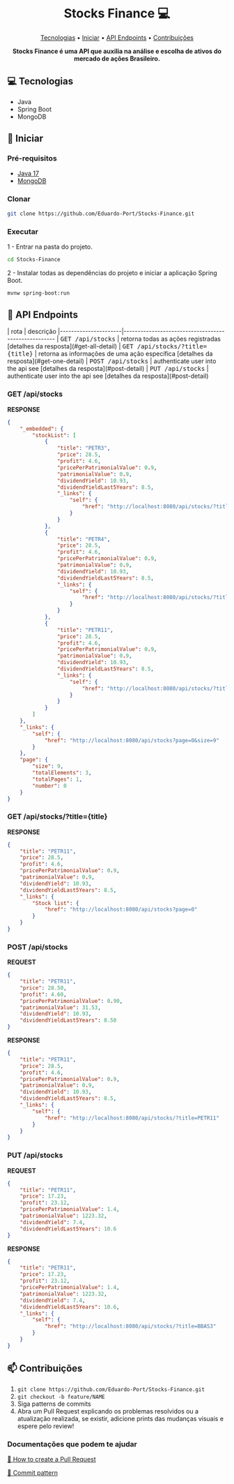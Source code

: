 <h1 align="center" style="font-weight: bold;">Stocks Finance 💻</h1>

<p align="center">
 <a href="#tech">Tecnologias</a> • 
 <a href="#started">Iniciar</a> • 
 <a href="#routes">API Endpoints</a> •
 <a href="#contribute">Contribuições</a>
</p>

<p align="center">
    <b>Stocks Finance é uma API que auxilia na análise e escolha de ativos do mercado de ações Brasileiro.</b>
</p>

<h2 id="technologies">💻 Tecnologias</h2>

- Java
- Spring Boot
- MongoDB

<h2 id="started">🚀 Iniciar</h2>

<h3>Pré-requisitos</h3>

- [Java 17](https://www.oracle.com/java/technologies/javase/jdk17-archive-downloads.html)
- [MongoDB](https://www.mongodb.com/try/download/community)

<h3>Clonar</h3>

```bash
git clone https://github.com/Eduardo-Port/Stocks-Finance.git
```

<h3>Executar</h3>

1 - Entrar na pasta do projeto.

```bash
cd Stocks-Finance
```

2 - Instalar todas as dependências do projeto e iniciar a aplicação Spring Boot. 
```bash
mvnw spring-boot:run
```

<h2 id="routes">📍 API Endpoints</h2>
​
| rota               | descrição                                     
|----------------------|-----------------------------------------------------
| <kbd>GET /api/stocks</kbd>     | retorna todas as ações registradas [detalhes da resposta](#get-all-detail)
| <kbd>GET /api/stocks/?title={title}</kbd>     | retorna as informações de uma ação específica [detalhes da resposta](#get-one-detail)
| <kbd>POST /api/stocks</kbd>     | authenticate user into the api see [detalhes da resposta](#post-detail)
| <kbd>PUT /api/stocks</kbd>     | authenticate user into the api see [detalhes da resposta](#post-detail)

<h3 id="get-all-detail">GET /api/stocks</h3>

**RESPONSE**
```json
{
	"_embedded": {
		"stockList": [
			{
				"title": "PETR3",
				"price": 28.5,
				"profit": 4.6,
				"pricePerPatrimonialValue": 0.9,
				"patrimonialValue": 0.9,
				"dividendYield": 10.93,
				"dividendYieldLast5Years": 8.5,
				"_links": {
					"self": {
						"href": "http://localhost:8080/api/stocks/?title=PETR3"
					}
				}
			},
			{
				"title": "PETR4",
				"price": 28.5,
				"profit": 4.6,
				"pricePerPatrimonialValue": 0.9,
				"patrimonialValue": 0.9,
				"dividendYield": 10.93,
				"dividendYieldLast5Years": 8.5,
				"_links": {
					"self": {
						"href": "http://localhost:8080/api/stocks/?title=PETR4"
					}
				}
			},
			{
				"title": "PETR11",
				"price": 28.5,
				"profit": 4.6,
				"pricePerPatrimonialValue": 0.9,
				"patrimonialValue": 0.9,
				"dividendYield": 10.93,
				"dividendYieldLast5Years": 8.5,
				"_links": {
					"self": {
						"href": "http://localhost:8080/api/stocks/?title=PETR11"
					}
				}
			}
		]
	},
	"_links": {
		"self": {
			"href": "http://localhost:8080/api/stocks?page=0&size=9"
		}
	},
	"page": {
		"size": 9,
		"totalElements": 3,
		"totalPages": 1,
		"number": 0
	}
}
```

<h3 id="get-one-detail">GET /api/stocks/?title={title}</h3>

**RESPONSE**
```json
{
	"title": "PETR11",
	"price": 28.5,
	"profit": 4.6,
	"pricePerPatrimonialValue": 0.9,
	"patrimonialValue": 0.9,
	"dividendYield": 10.93,
	"dividendYieldLast5Years": 8.5,
	"_links": {
		"Stock list": {
			"href": "http://localhost:8080/api/stocks?page=0"
		}
	}
}
```

<h3 id="post-detail">POST /api/stocks</h3>

**REQUEST**
```json
{
	"title": "PETR11",
	"price": 28.50,
	"profit": 4.60,
	"pricePerPatrimonialValue": 0.90,
	"patrimonialValue": 31.53,
	"dividendYield": 10.93,
	"dividendYieldLast5Years": 8.50
}
```

**RESPONSE**
```json
{
	"title": "PETR11",
	"price": 28.5,
	"profit": 4.6,
	"pricePerPatrimonialValue": 0.9,
	"patrimonialValue": 0.9,
	"dividendYield": 10.93,
	"dividendYieldLast5Years": 8.5,
	"_links": {
		"self": {
			"href": "http://localhost:8080/api/stocks/?title=PETR11"
		}
	}
}
```

<h3 id="put-detail">PUT /api/stocks</h3>

**REQUEST**
```json
{
	"title": "PETR11",
	"price": 17.23,
	"profit": 23.12,
	"pricePerPatrimonialValue": 1.4,
	"patrimonialValue": 1223.32,
	"dividendYield": 7.4,
	"dividendYieldLast5Years": 10.6
}
```

**RESPONSE**
```json
{
	"title": "PETR11",
	"price": 17.23,
	"profit": 23.12,
	"pricePerPatrimonialValue": 1.4,
	"patrimonialValue": 1223.32,
	"dividendYield": 7.4,
	"dividendYieldLast5Years": 10.6,
	"_links": {
		"self": {
			"href": "http://localhost:8080/api/stocks/?title=BBAS3"
		}
	}
}
```

<h2 id="contribute">📫 Contribuições</h2>

1. `git clone https://github.com/Eduardo-Port/Stocks-Finance.git`
2. `git checkout -b feature/NAME`
3. Siga patterns de commits
4. Abra um Pull Request explicando os problemas resolvidos ou a atualização realizada, se existir, adicione prints das mudanças visuais e espere pelo review!

<h3>Documentações que podem te ajudar</h3>

[📝 How to create a Pull Request](https://www.atlassian.com/br/git/tutorials/making-a-pull-request)

[💾 Commit pattern](https://gist.github.com/joshbuchea/6f47e86d2510bce28f8e7f42ae84c716)
